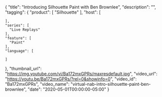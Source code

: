 {
  "title": "Introducing Silhouette Paint with Ben Brownlee",
  "description": "",
  "tagging": {
    "product": [
      "Silhouette"
    ],
    "host": [

    ],
    "series": [
      "Live Replays"
    ],
    "feature": [
      "Paint"
    ],
    "language": [

    ]
  },
  "thumbnail_url": "https://img.youtube.com/vi/Ba172mxGPRs/maxresdefault.jpg",
  "video_url": "https://youtu.be/Ba172mxGPRs/?rel=0&showinfo=0",
  "video_id": "Ba172mxGPRs",
  "video_name": "virtual-nab-intro-silhouette-paint-ben-brownlee",
  "date": "2020-05-01T00:00:00-05:00"
}

